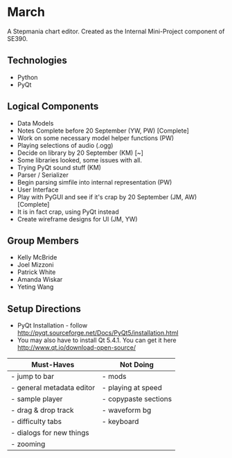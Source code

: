 March
=====

A Stepmania chart editor. Created as the Internal Mini-Project component of SE390.

Technologies
------------

- Python
- PyQt

Logical Components
------------------

- Data Models
 - Notes Complete before 20 September (YW, PW) [Complete]
 - Work on some necessary model helper functions (PW)
- Playing selections of audio (.ogg)
 - Decide on library by 20 September (KM) [~]
  - Some libraries looked, some issues with all.
 - Trying PyQt sound stuff (KM)
- Parser / Serializer
 - Begin parsing simfile into internal representation (PW)
- User Interface
 - Play with PyGUI and see if it's crap by 20 September (JM, AW) [Complete]
  - It is in fact crap, using PyQt instead
 - Create wireframe designs for UI (JM, YW)

Group Members
-------------

- Kelly McBride
- Joel Mizzoni
- Patrick White
- Amanda Wiskar
- Yeting Wang

Setup Directions
----------------

- PyQt Installation - follow http://pyqt.sourceforge.net/Docs/PyQt5/installation.html
 - You may also have to install Qt 5.4.1. You can get it here http://www.qt.io/download-open-source/


| Must-Haves               | Not Doing           |
|--------------------------|---------------------|
| - jump to bar            | - mods              |
| - general metadata editor| - playing at speed  |
| - sample player          | - copypaste sections|
| - drag & drop track      | - waveform bg       |
| - difficulty tabs        | - keyboard          |
| - dialogs for new things |                     |
| - zooming                |                     |

                            
			    

